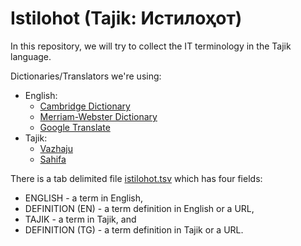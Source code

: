 # Istilohot (Tajik: Истилоҳот)
In this repository, we will try to collect the IT terminology in the Tajik language.

Dictionaries/Translators we're using:
- English:
  * [Cambridge Dictionary](https://dictionary.cambridge.org)
  * [Merriam-Webster Dictionary](https://www.merriam-webster.com)
  * [Google Translate](https://translate.google.com)
- Tajik:
  * [Vazhaju](https://vazhaju.tj)
  * [Sahifa](https://sahifa.tj)

There is a tab delimited file [istilohot.tsv](istilohot.tsv) which has four fields:
- ENGLISH - a term in English,
- DEFINITION (EN) - a term definition in English or a URL,
- TAJIK - a term in Tajik, and
- DEFINITION (TG) - a term definition in Tajik or a URL.
